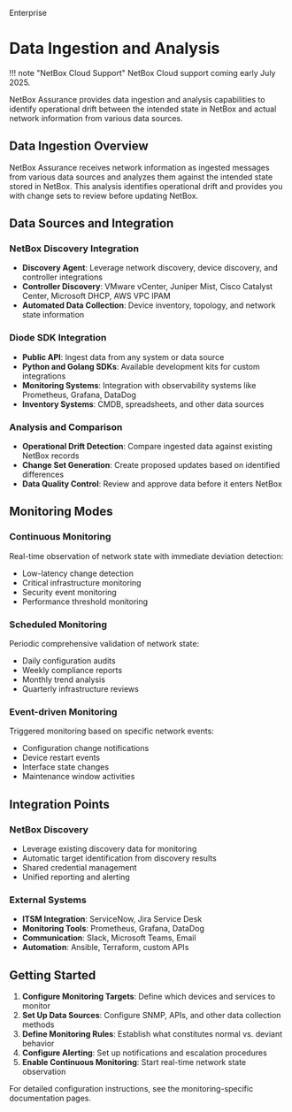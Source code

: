<span class="pill pill-enterprise">Enterprise</span>

# Data Ingestion and Analysis

!!! note "NetBox Cloud Support"
    NetBox Cloud support coming early July 2025.

NetBox Assurance provides data ingestion and analysis capabilities to identify operational drift between the intended state in NetBox and actual network information from various data sources.

## Data Ingestion Overview

NetBox Assurance receives network information as ingested messages from various data sources and analyzes them against the intended state stored in NetBox. This analysis identifies operational drift and provides you with change sets to review before updating NetBox.

## Data Sources and Integration

### NetBox Discovery Integration
- **Discovery Agent**: Leverage network discovery, device discovery, and controller integrations
- **Controller Discovery**: VMware vCenter, Juniper Mist, Cisco Catalyst Center, Microsoft DHCP, AWS VPC IPAM
- **Automated Data Collection**: Device inventory, topology, and network state information

### Diode SDK Integration
- **Public API**: Ingest data from any system or data source
- **Python and Golang SDKs**: Available development kits for custom integrations
- **Monitoring Systems**: Integration with observability systems like Prometheus, Grafana, DataDog
- **Inventory Systems**: CMDB, spreadsheets, and other data sources

### Analysis and Comparison
- **Operational Drift Detection**: Compare ingested data against existing NetBox records
- **Change Set Generation**: Create proposed updates based on identified differences
- **Data Quality Control**: Review and approve data before it enters NetBox

## Monitoring Modes

### Continuous Monitoring
Real-time observation of network state with immediate deviation detection:
- Low-latency change detection
- Critical infrastructure monitoring
- Security event monitoring
- Performance threshold monitoring

### Scheduled Monitoring  
Periodic comprehensive validation of network state:
- Daily configuration audits
- Weekly compliance reports
- Monthly trend analysis
- Quarterly infrastructure reviews

### Event-driven Monitoring
Triggered monitoring based on specific network events:
- Configuration change notifications
- Device restart events
- Interface state changes
- Maintenance window activities

## Integration Points

### NetBox Discovery
- Leverage existing discovery data for monitoring
- Automatic target identification from discovery results
- Shared credential management
- Unified reporting and alerting

### External Systems
- **ITSM Integration**: ServiceNow, Jira Service Desk
- **Monitoring Tools**: Prometheus, Grafana, DataDog
- **Communication**: Slack, Microsoft Teams, Email
- **Automation**: Ansible, Terraform, custom APIs

## Getting Started

1. **Configure Monitoring Targets**: Define which devices and services to monitor
2. **Set Up Data Sources**: Configure SNMP, APIs, and other data collection methods
3. **Define Monitoring Rules**: Establish what constitutes normal vs. deviant behavior
4. **Configure Alerting**: Set up notifications and escalation procedures
5. **Enable Continuous Monitoring**: Start real-time network state observation

For detailed configuration instructions, see the monitoring-specific documentation pages. 